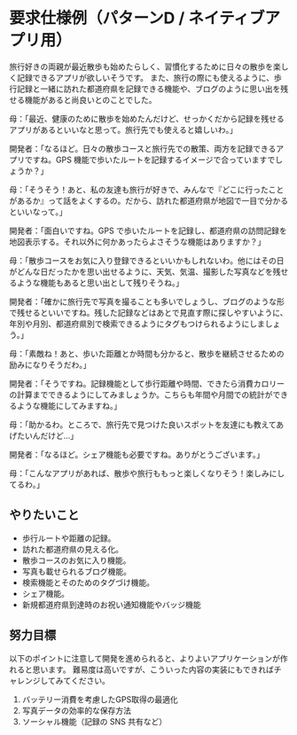 # 要求仕様例（パターンD / ネイティブアプリ用）

旅行好きの両親が最近散歩も始めたらしく、習慣化するために日々の散歩を楽しく記録できるアプリが欲しいそうです。
また、旅行の際にも使えるように、歩行記録と一緒に訪れた都道府県を記録できる機能や、ブログのように思い出を残せる機能があると尚良いとのことでした。

母：「最近、健康のために散歩を始めたんだけど、せっかくだから記録を残せるアプリがあるといいなと思って。旅行先でも使えると嬉しいわ。」

開発者：「なるほど。日々の散歩コースと旅行先での散策、両方を記録できるアプリですね。GPS 機能で歩いたルートを記録するイメージで合っていますでしょうか？」

母：「そうそう！あと、私の友達も旅行が好きで、みんなで『どこに行ったことがあるか』って話をよくするの。だから、訪れた都道府県が地図で一目で分かるといいなって。」

開発者：「面白いですね。GPS で歩いたルートを記録し、都道府県の訪問記録を地図表示する。それ以外に何かあったらよさそうな機能はありますか？」

母：「散歩コースをお気に入り登録できるといいかもしれないわ。他にはその日がどんな日だったかを思い出せるように、天気、気温、撮影した写真などを残せるような機能もあると思い出として残りそうね。」

開発者：「確かに旅行先で写真を撮ることも多いでしょうし、ブログのような形で残せるといいですね。残した記録などはあとで見直す際に探しやすいように、年別や月別、都道府県別で検索できるようにタグもつけられるようにしましょう。」

母：「素敵ね！あと、歩いた距離とか時間も分かると、散歩を継続させるための励みになりそうだわ。」

開発者：「そうですね。記録機能として歩行距離や時間、できたら消費カロリーの計算までできるようにしてみましょうか。こちらも年間や月間での統計ができるような機能にしてみますね。」

母：「助かるわ。ところで、旅行先で見つけた良いスポットを友達にも教えてあげたいんだけど...」

開発者：「なるほど。シェア機能も必要ですね。ありがとうございます。」

母：「こんなアプリがあれば、散歩や旅行ももっと楽しくなりそう！楽しみにしてるわ。」

## やりたいこと

- 歩行ルートや距離の記録。
- 訪れた都道府県の見える化。
- 散歩コースのお気に入り機能。
- 写真も載せられるブログ機能。
- 検索機能とそのためのタグづけ機能。
- シェア機能。
- 新規都道府県到達時のお祝い通知機能やバッジ機能 

## 努力目標

以下のポイントに注意して開発を進められると、よりよいアプリケーションが作れると思います。
難易度は高いですが、こういった内容の実装にもできればチャレンジしてみてください。

1. バッテリー消費を考慮したGPS取得の最適化
2. 写真データの効率的な保存方法
3. ソーシャル機能（記録の SNS 共有など）
